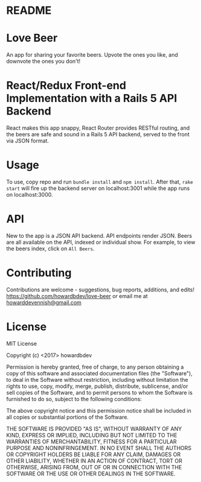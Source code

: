 # README

# Love Beer
  An app for sharing your favorite beers.  Upvote the ones you like, and downvote the ones you don't!  

# React/Redux Front-end Implementation with a Rails 5 API Backend
  React makes this app snappy, React Router provides RESTful routing, and the beers are safe and sound in a Rails 5 API backend, served to the front via JSON format.

# Usage
  To use, copy repo and run `bundle install` and `npm install`.  After that, `rake start` will fire up the backend server on localhost:3001 while the app runs on localhost:3000.

# API
  New to the app is a JSON API backend.  API endpoints render JSON.  Beers are all available on the API, indexed or individual show.  For example, to view the beers index, click on `All Beers`.

# Contributing
  Contributions are welcome - suggestions, bug reports, additions, and edits! https://github.com/howardbdev/love-beer or email me at howarddevennish@gmail.com

# License

MIT License

Copyright (c) <2017> howardbdev

Permission is hereby granted, free of charge, to any person obtaining a copy
of this software and associated documentation files (the "Software"), to deal
in the Software without restriction, including without limitation the rights
to use, copy, modify, merge, publish, distribute, sublicense, and/or sell
copies of the Software, and to permit persons to whom the Software is
furnished to do so, subject to the following conditions:

The above copyright notice and this permission notice shall be included in all
copies or substantial portions of the Software.

THE SOFTWARE IS PROVIDED "AS IS", WITHOUT WARRANTY OF ANY KIND, EXPRESS OR
IMPLIED, INCLUDING BUT NOT LIMITED TO THE WARRANTIES OF MERCHANTABILITY,
FITNESS FOR A PARTICULAR PURPOSE AND NONINFRINGEMENT. IN NO EVENT SHALL THE
AUTHORS OR COPYRIGHT HOLDERS BE LIABLE FOR ANY CLAIM, DAMAGES OR OTHER
LIABILITY, WHETHER IN AN ACTION OF CONTRACT, TORT OR OTHERWISE, ARISING FROM,
OUT OF OR IN CONNECTION WITH THE SOFTWARE OR THE USE OR OTHER DEALINGS IN THE
SOFTWARE.
